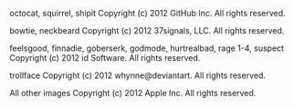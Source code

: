 octocat, squirrel, shipit Copyright (c) 2012 GitHub Inc. All rights reserved.

bowtie, neckbeard Copyright (c) 2012 37signals, LLC. All rights reserved.

feelsgood, finnadie, goberserk, godmode, hurtrealbad, rage 1-4, suspect Copyright (c) 2012 id Software. All rights reserved.

trollface Copyright (c) 2012 whynne@deviantart. All rights reserved.

All other images Copyright (c) 2012 Apple Inc. All rights reserved.

